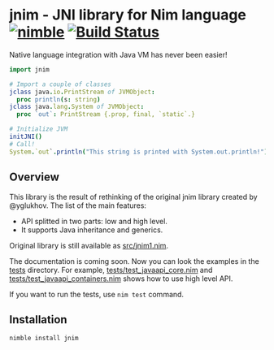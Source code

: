 jnim - JNI library for Nim language [![nimble](https://raw.githubusercontent.com/yglukhov/nimble-tag/master/nimble.png)](https://github.com/yglukhov/nimble-tag) [![Build Status](https://travis-ci.org/vegansk/jnim.svg?branch=master)](https://travis-ci.org/vegansk/jnim)
======================================

Native language integration with Java VM has never been easier!
```nim
import jnim

# Import a couple of classes
jclass java.io.PrintStream of JVMObject:
  proc println(s: string)
jclass java.lang.System of JVMObject:
  proc `out`: PrintStream {.prop, final, `static`.}

# Initialize JVM
initJNI()
# Call!
System.`out`.println("This string is printed with System.out.println!")
```

Overview
--------

This library is the result of rethinking of the original jnim library created by @yglukhov.
The list of the main features:

* API splitted in two parts: low and high level.
* It supports Java inheritance and generics.

Original library is still available as [src/jnim1.nim](src/jnim1.nim).

The documentation is coming soon. Now you can look the examples in the [tests](tests) directory.
For example, [tests/test_javaapi_core.nim](tests/test_javaapi_core.nim) and [tests/test_javaapi_containers.nim](tests/test_javaapi_containers.nim)
shows how to use high level API.

If you want to run the tests, use ``nim test`` command.

## Installation
```sh
nimble install jnim
```
